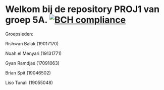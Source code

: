 # Welkom bij de repository PROJ1 van groep 5A. [![BCH compliance](https://bettercodehub.com/edge/badge/RuggeDX/PROJ1?branch=master&token=0d0d2e6e6de6c4ebe9957fd0462cc17f821035a4)](https://bettercodehub.com/)

Groepsleden:



Rishwan Balak (19017170)


Noah el Menyari (19131771)


Gyan Ramdjas (17091063)


Brian Spit (19046502)


Liso Tunali (19055048)
